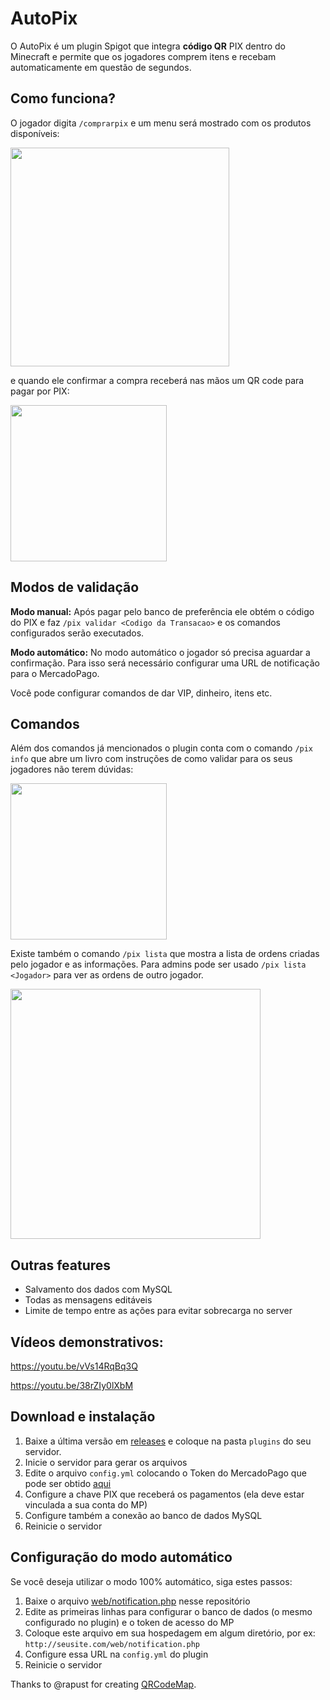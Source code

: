 # AutoPix

 O AutoPix é um plugin Spigot que integra <b>código QR</b> PIX dentro do Minecraft e permite que os jogadores comprem itens e recebam automaticamente em questão de segundos.

## Como funciona?

O jogador digita `/comprarpix` e um menu será mostrado com os produtos disponíveis:

<img src="https://i.imgur.com/JEaNamt.png" align="middle" width="350px;">

e quando ele confirmar a compra receberá nas mãos um QR code para pagar por PIX:

<img src="https://i.imgur.com/UqkV1n4.png" align="middle" width="250px">

## Modos de validação
**Modo manual:** Após pagar pelo banco de preferência ele obtém o código do PIX e faz `/pix validar <Codigo da Transacao>` e os comandos configurados serão executados. 

**Modo automático:** No modo automático o jogador só precisa aguardar a confirmação. Para isso será necessário configurar uma URL de notificação para o MercadoPago.

Você pode configurar comandos de dar VIP, dinheiro, itens etc.
 

## Comandos
Além dos comandos já mencionados o plugin conta com o comando `/pix info` que abre um livro com instruções de como validar para os seus jogadores não terem dúvidas:

<img src="https://i.imgur.com/2IOTGDy.png" align="middle" width="250px">

Existe também o comando `/pix lista` que mostra a lista de ordens criadas pelo jogador e as informações. Para admins pode ser usado `/pix lista <Jogador>` para ver as ordens de outro jogador.

<img src="https://i.imgur.com/sEd6vXT.png" align="middle" width="400px">

## Outras features
- Salvamento dos dados com MySQL
- Todas as mensagens editáveis
- Limite de tempo entre as ações para evitar sobrecarga no server

## Vídeos demonstrativos:
https://youtu.be/vVs14RqBq3Q

https://youtu.be/38rZIy0lXbM

## Download e instalação
1. Baixe a última versão em <a href="https://github.com/warleysr/autopix/releases">releases</a> e coloque na pasta `plugins` do seu servidor. 
2. Inicie o servidor para gerar os arquivos
3. Edite o arquivo `config.yml` colocando o Token do MercadoPago que pode ser obtido <a href="https://www.mercadopago.com.br/settings/account/credentials">aqui</a>
4. Configure a chave PIX que receberá os pagamentos (ela deve estar vinculada a sua conta do MP)
5. Configure também a conexão ao banco de dados MySQL 
6. Reinicie o servidor

## Configuração do modo automático
Se você deseja utilizar o modo 100% automático, siga estes passos:
1. Baixe o arquivo <a href="https://github.com/warleysr/autopix/blob/master/web/notification.php">web/notification.php</a> nesse repositório
2. Edite as primeiras linhas para configurar o banco de dados (o mesmo configurado no plugin) e o token de acesso do MP
3. Coloque este arquivo em sua hospedagem em algum diretório, por ex: `http://seusite.com/web/notification.php`
4. Configure essa URL na `config.yml` do plugin
5. Reinicie o servidor



Thanks to @rapust for creating <a href="https://github.com/rapust/QRCodeMap">QRCodeMap</a>.